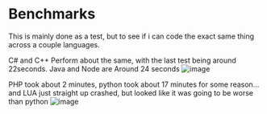 # Benchmarks
This is mainly done as a test, but to see if i can code the exact same thing across a couple languages.

C# and C++ Perform about the same, with the last test being around 22seconds. Java and Node are Around 24 seconds
![image](https://user-images.githubusercontent.com/3459724/181831016-540fff28-5530-42cb-b31a-6059a64cdd42.png)

PHP took about 2 minutes, python took about 17 minutes for some reason... and LUA just straight up crashed, but looked like it was going to be worse than python
![image](https://user-images.githubusercontent.com/3459724/181830874-1e41790f-21e2-493b-a968-afe2438bd6f5.png)
